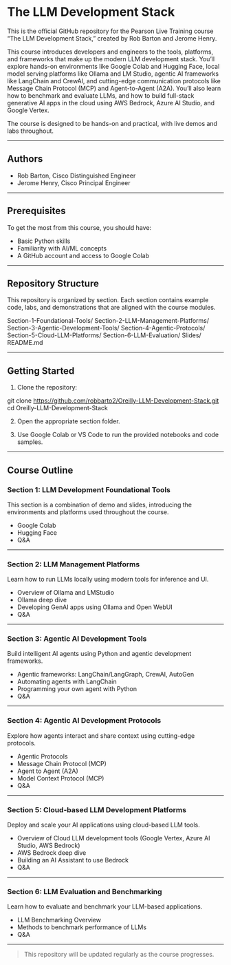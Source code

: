 # The LLM Development Stack

This is the official GitHub repository for the Pearson Live Training course “The LLM Development Stack,” created by Rob Barton and Jerome Henry.

This course introduces developers and engineers to the tools, platforms, and frameworks that make up the modern LLM development stack. You’ll explore hands-on environments like Google Colab and Hugging Face, local model serving platforms like Ollama and LM Studio, agentic AI frameworks like LangChain and CrewAI, and cutting-edge communication protocols like Message Chain Protocol (MCP) and Agent-to-Agent (A2A). You’ll also learn how to benchmark and evaluate LLMs, and how to build full-stack generative AI apps in the cloud using AWS Bedrock, Azure AI Studio, and Google Vertex.

The course is designed to be hands-on and practical, with live demos and labs throughout.

---

## Authors

- Rob Barton, Cisco Distinguished Engineer  
- Jerome Henry, Cisco Principal Engineer

---

## Prerequisites

To get the most from this course, you should have:

- Basic Python skills  
- Familiarity with AI/ML concepts  
- A GitHub account and access to Google Colab

---

## Repository Structure

This repository is organized by section. Each section contains example code, labs, and demonstrations that are aligned with the course modules.

Section-1-Foundational-Tools/
Section-2-LLM-Management-Platforms/
Section-3-Agentic-Development-Tools/
Section-4-Agentic-Protocols/
Section-5-Cloud-LLM-Platforms/
Section-6-LLM-Evaluation/
Slides/
README.md


---

## Getting Started

1. Clone the repository:

git clone https://github.com/robbarto2/Oreilly-LLM-Development-Stack.git
cd Oreilly-LLM-Development-Stack


2. Open the appropriate section folder.

3. Use Google Colab or VS Code to run the provided notebooks and code samples.

---

## Course Outline

### Section 1: LLM Development Foundational Tools
This section is a combination of demo and slides, introducing the environments and platforms used throughout the course.

- Google Colab  
- Hugging Face  
- Q&A

---

### Section 2: LLM Management Platforms
Learn how to run LLMs locally using modern tools for inference and UI.

- Overview of Ollama and LMStudio  
- Ollama deep dive  
- Developing GenAI apps using Ollama and Open WebUI  
- Q&A

---

### Section 3: Agentic AI Development Tools
Build intelligent AI agents using Python and agentic development frameworks.

- Agentic frameworks: LangChain/LangGraph, CrewAI, AutoGen  
- Automating agents with LangChain  
- Programming your own agent with Python  
- Q&A

---

### Section 4: Agentic AI Development Protocols
Explore how agents interact and share context using cutting-edge protocols.

- Agentic Protocols  
- Message Chain Protocol (MCP)  
- Agent to Agent (A2A)  
- Model Context Protocol (MCP)  
- Q&A

---

### Section 5: Cloud-based LLM Development Platforms
Deploy and scale your AI applications using cloud-based LLM tools.

- Overview of Cloud LLM development tools (Google Vertex, Azure AI Studio, AWS Bedrock)  
- AWS Bedrock deep dive  
- Building an AI Assistant to use Bedrock  
- Q&A

---

### Section 6: LLM Evaluation and Benchmarking
Learn how to evaluate and benchmark your LLM-based applications.

- LLM Benchmarking Overview  
- Methods to benchmark performance of LLMs  
- Q&A

---

> This repository will be updated regularly as the course progresses.
